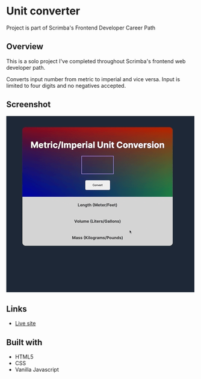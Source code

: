 # Unit converter

Project is part of Scrimba's Frontend Developer Career Path

## Overview

This is a solo project I've completed throughout Scrimba's frontend web developer path.

Converts input number from metric to imperial and vice versa. Input is limited to four digits and no negatives accepted.


## Screenshot

![](unit-converter.gif)


## Links

- [Live site](https://quanglyho.github.io/solo_projects/unit-converter/)


## Built with

- HTML5
- CSS
- Vanilla Javascript


